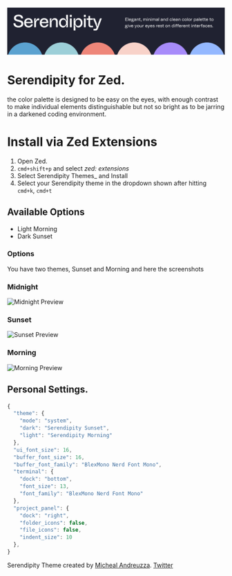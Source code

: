 ![Midnight](https://raw.githubusercontent.com/Serendipity-Theme/assets/main/githubHeader.png)

# Serendipity for Zed.
the color palette is designed to be easy on the eyes, with enough contrast to make individual elements distinguishable but not so bright as to be jarring in a darkened coding environment.

# Install via Zed Extensions

1. Open Zed.
2. `cmd+shift+p` and select _zed: extensions_
3. Select Serendipity Themes_ and Install
4. Select your Serendipity theme in the dropdown shown after hitting `cmd+k`, `cmd+t`

## Available Options
- Light Morning
- Dark Sunset

### Options
You have two themes, Sunset and Morning and here the screenshots

### Midnight
![Midnight Preview](https://raw.githubusercontent.com/meocoder31099/Serendipity-Theme-Zed/main/assets/previews/midnight.png?raw=true)

### Sunset
![Sunset Preview](https://raw.githubusercontent.com/meocoder31099/Serendipity-Theme-Zed/main/assets/previews/sunset.png?raw=true)

### Morning
![Morning Preview](https://raw.githubusercontent.com/meocoder31099/Serendipity-Theme-Zed/main/assets/previews/morning.png?raw=true)

## Personal Settings.

```js
{
  "theme": {
    "mode": "system",
    "dark": "Serendipity Sunset",
    "light": "Serendipity Morning"
  },
  "ui_font_size": 16,
  "buffer_font_size": 16,
  "buffer_font_family": "BlexMono Nerd Font Mono",
  "terminal": {
    "dock": "bottom",
    "font_size": 13,
    "font_family": "BlexMono Nerd Font Mono"
  },
  "project_panel": {
    "dock": "right",
    "folder_icons": false,
    "file_icons": false,
    "indent_size": 10
  },
}
```


Serendipity Theme created by [Micheal Andreuzza](https://github.com/michael-andreuzza).
[Twitter](https://twitter.com/Mike_Andreuzza)
